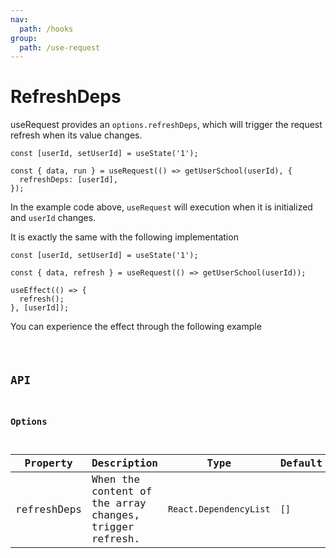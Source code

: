 ```yaml
---
nav:
  path: /hooks
group:
  path: /use-request
---
```


# RefreshDeps

useRequest provides an `options.refreshDeps`, which will trigger the request refresh when its value changes.

```tsx | pure
const [userId, setUserId] = useState('1');

const { data, run } = useRequest(() => getUserSchool(userId), {
  refreshDeps: [userId],
});
```

In the example code above, `useRequest` will execution when it is initialized and `userId` changes.

It is exactly the same with the following implementation

```tsx | pure
const [userId, setUserId] = useState('1');

const { data, refresh } = useRequest(() => getUserSchool(userId));

useEffect(() => {
  refresh();
}, [userId]);
```

You can experience the effect through the following example

<code src="./demo/refreshDeps.tsx" />

## API

### Options

| Property    | Description                                             | Type    | Default |
|-------------|---------------------------------------------------------|---------|---------|
| refreshDeps | When the content of the array changes, trigger refresh. | `React.DependencyList` | `[]`    |
